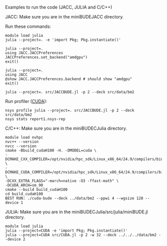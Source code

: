 Examples to run the code (JACC, JULIA and C/C++)

JACC:
Make sure you are in the miniBUDEJACC directory.

Run these commands: 
```shell
module load julia
julia --project=. -e 'import Pkg; Pkg.instantiate()'

julia --project=.
using JACC.JACCPreferences
JACCPreferences.set_backend("amdgpu")
exit()

julia --project=.
using JACC
@show JACC.JACCPreferences.backend # should show "amdgpu"
exit()

julia --project=. src/JACCBUDE.jl -p 2 --deck src/data/bm2
```

Run profiler ([CUDA](https://cuda.juliagpu.org/stable/development/profiling/)):
```shell
nsys profile julia --project=. src/JACCBUDE.jl -p 2 --deck src/data/bm2
nsys stats report1.nsys-rep
```

C/C++:
Make sure you are in the miniBUDECJulia directory.
```shell
module load nvhpc
nvc++ --version
nvcc --version
cmake -Bbuild_cudaH100 -H. -DMODEL=cuda \
-DCMAKE_CXX_COMPILER=/opt/nvidia/hpc_sdk/Linux_x86_64/24.9/compilers/bin/nvc++ \
-DCMAKE_CUDA_COMPILER=/opt/nvidia/hpc_sdk/Linux_x86_64/24.9/compilers/bin/nvcc \
-DCXX_EXTRA_FLAGS="-march=native -O3 -ffast-math" \
-DCUDA_ARCH=sm_90
cmake --build build_cudaH100
cd build_cudaH100
BEST RUN: ./cuda-bude --deck ../data/bm2 --ppwi 4 --wgsize 128 --device 1
```



JULIA:
Make sure you are in the miniBUDECJulia/src/julia/miniBUDE.jl directory.
```shell
module load julia
julia --project=CUDA -e 'import Pkg; Pkg.instantiate()' 
julia --project=CUDA src/CUDA.jl -p 2 -w 32 --deck ../../../data/bm2 --device 2
```



